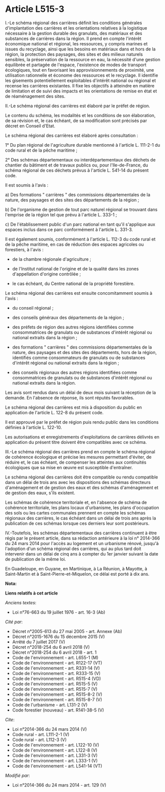# Article L515-3

I.-Le schéma régional des carrières définit les conditions générales d'implantation des carrières et les orientations
relatives à la logistique nécessaire à la gestion durable des granulats, des matériaux et des substances de carrières dans la
région. Il prend en compte l'intérêt économique national et régional, les ressources, y compris marines et issues du
recyclage, ainsi que les besoins en matériaux dans et hors de la région, la protection des paysages, des sites et des milieux
naturels sensibles, la préservation de la ressource en eau, la nécessité d'une gestion équilibrée et partagée de l'espace,
l'existence de modes de transport écologiques, tout en favorisant les approvisionnements de proximité, une utilisation
rationnelle et économe des ressources et le recyclage. Il identifie les gisements potentiellement exploitables d'intérêt
national ou régional et recense les carrières existantes. Il fixe les objectifs à atteindre en matière de limitation et de
suivi des impacts et les orientations de remise en état et de réaménagement des sites. 

II.-Le schéma régional des carrières est élaboré par le préfet de région. 

Le contenu du schéma, les modalités et les conditions de son élaboration, de sa révision et, le cas échéant, de sa
modification sont précisés par décret en Conseil d'Etat. 

Le schéma régional des carrières est élaboré après consultation : 

1° Du plan régional de l'agriculture durable mentionné à l'article L. 111-2-1 du code rural et de la pêche maritime ; 

2° Des schémas départementaux ou interdépartementaux des déchets de chantier du bâtiment et de travaux publics ou, pour
l'Ile-de-France, du schéma régional de ces déchets prévus à l'article L. 541-14 du présent code. 

Il est soumis à l'avis : 

a) Des formations " carrières " des commissions départementales de la nature, des paysages et des sites des départements de
la région ; 

b) De l'organisme de gestion de tout parc naturel régional se trouvant dans l'emprise de la région tel que prévu à l'article
L. 333-1 ; 

c) De l'établissement public d'un parc national en tant qu'il s'applique aux espaces inclus dans ce parc conformément à
l'article L. 331-3. 

Il est également soumis, conformément à l'article L. 112-3 du code rural et de la pêche maritime, en cas de réduction des
espaces agricoles ou forestiers, à l'avis :

- de la chambre régionale d'agriculture ;

- de l'Institut national de l'origine et de la qualité dans les zones d'appellation d'origine contrôlée ;

- le cas échéant, du Centre national de la propriété forestière. 

Le schéma régional des carrières est ensuite concomitamment soumis à l'avis :

- du conseil régional ;

- des conseils généraux des départements de la région ;

- des préfets de région des autres régions identifiées comme consommatrices de granulats ou de substances d'intérêt régional
ou national extraits dans la région ;

- des formations " carrières " des commissions départementales de la nature, des paysages et des sites des départements, hors
de la région, identifiés comme consommateurs de granulats ou de substances d'intérêt régional ou national extraits dans la
région ;

- des conseils régionaux des autres régions identifiées comme consommatrices de granulats ou de substances d'intérêt régional
ou national extraits dans la région. 

Les avis sont rendus dans un délai de deux mois suivant la réception de la demande. En l'absence de réponse, ils sont réputés
favorables. 

Le schéma régional des carrières est mis à disposition du public en application de l'article L. 122-8 du présent code. 

Il est approuvé par le préfet de région puis rendu public dans les conditions définies à l'article L. 122-10. 

Les autorisations et enregistrements d'exploitations de carrières délivrés en application du présent titre doivent être
compatibles avec ce schéma. 

III.-Le schéma régional des carrières prend en compte le schéma régional de cohérence écologique et précise les mesures
permettant d'éviter, de réduire et, le cas échéant, de compenser les atteintes aux continuités écologiques que sa mise en
œuvre est susceptible d'entraîner. 

Le schéma régional des carrières doit être compatible ou rendu compatible dans un délai de trois ans avec les dispositions
des schémas directeurs d'aménagement et de gestion des eaux et des schémas d'aménagement et de gestion des eaux, s'ils
existent. 

Les schémas de cohérence territoriale et, en l'absence de schéma de cohérence territoriale, les plans locaux d'urbanisme, les
plans d'occupation des sols ou les cartes communales prennent en compte les schémas régionaux des carrières, le cas échéant
dans un délai de trois ans après la publication de ces schémas lorsque ces derniers leur sont postérieurs. 

IV.-Toutefois, les schémas départementaux des carrières continuent à être régis par le présent article, dans sa rédaction
antérieure à la loi n° 2014-366 du 24 mars 2014 pour l'accès au logement et un urbanisme rénové, jusqu'à l'adoption d'un
schéma régional des carrières, qui au plus tard doit intervenir dans un délai de cinq ans à compter du 1er janvier suivant la
date de publication de la même loi. 

En Guadeloupe, en Guyane, en Martinique, à La Réunion, à Mayotte, à Saint-Martin et à Saint-Pierre-et-Miquelon, ce délai est
porté à dix ans.

**Nota:**



**Liens relatifs à cet article**

_Anciens textes_:

  - Loi n°76-663 du 19 juillet 1976 - art. 16-3 (Ab)

_Cité par_:

  - Décret n°2005-613 du 27 mai 2005 - art. Annexe (Ab)
  - Décret n°2015-1676 du 15 décembre 2015 (V)
  - Arrêté du 7 juillet 2017 (V)
  - Décret n°2018-254 du 6 avril 2018 (V)
  - Décret n°2018-254 du 6 avril 2018 - art. 1
  - Code de l'environnement - art. L655-1 (M)
  - Code de l'environnement - art. R122-17 (VT)
  - Code de l'environnement - art. R331-14 (V)
  - Code de l'environnement - art. R333-15 (V)
  - Code de l'environnement - art. R515-4 (VD)
  - Code de l'environnement - art. R515-5 (V)
  - Code de l'environnement - art. R515-7 (V)
  - Code de l'environnement - art. R515-8-2 (V)
  - Code de l'environnement - art. R515-8-7 (V)
  - Code de l'urbanisme - art. L131-2 (V)
  - Code forestier (nouveau) - art. R141-38-5 (V)

_Cite_:

  - Loi n°2014-366 du 24 mars 2014 (V)
  - Code rural - art. L111-2-1 (V)
  - Code rural - art. L112-3 (V)
  - Code de l'environnement - art. L122-10 (V)
  - Code de l'environnement - art. L122-8 (V)
  - Code de l'environnement - art. L331-3 (V)
  - Code de l'environnement - art. L333-1 (V)
  - Code de l'environnement - art. L541-14 (VT)

_Modifié par_:

  - Loi n°2014-366 du 24 mars 2014 - art. 129 (V)
